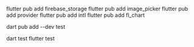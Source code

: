 flutter pub add firebase_storage
flutter pub add image_picker
flutter pub add provider
flutter pub add intl
flutter pub add fl_chart

dart pub add --dev test

dart test
flutter test